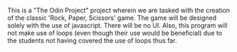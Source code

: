 This is a "The Odin Project" project wherein we are tasked with the creation of the classic 'Rock, Paper, Scissors' game. The game will be designed solely with the use of javascript. There will be no UI. Also, this program will not make use of loops (even though their use would be beneficial) due to the students not having covered the use of loops thus far.
